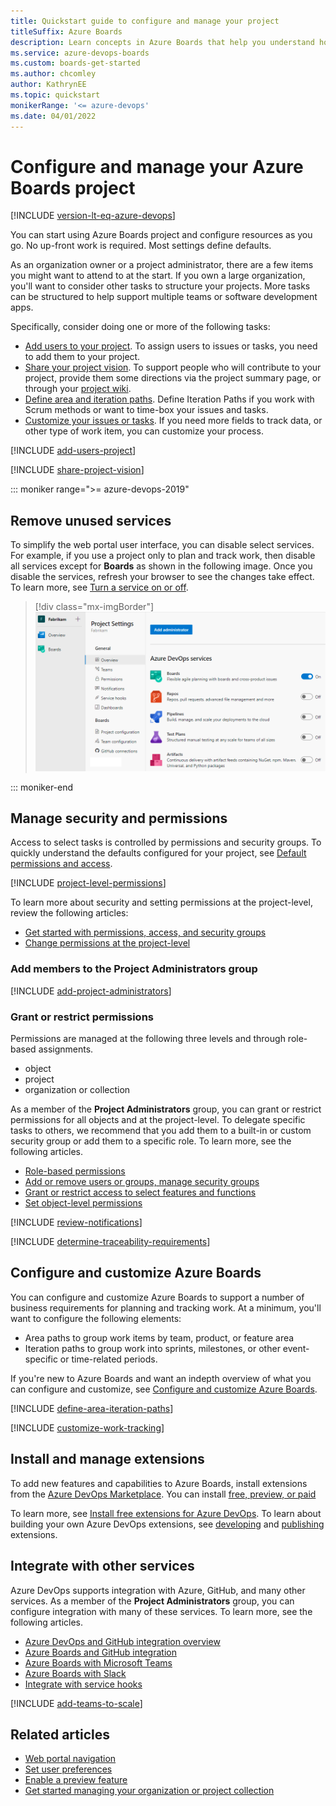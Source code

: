 ```yaml
---
title: Quickstart guide to configure and manage your project  
titleSuffix: Azure Boards 
description: Learn concepts in Azure Boards that help you understand how to manage your project.
ms.service: azure-devops-boards
ms.custom: boards-get-started
ms.author: chcomley
author: KathrynEE
ms.topic: quickstart
monikerRange: '<= azure-devops'
ms.date: 04/01/2022
---
```




# Configure and manage your Azure Boards project

[!INCLUDE [version-lt-eq-azure-devops](../../includes/version-lt-eq-azure-devops.md)]

You can start using Azure Boards project and configure resources as you go. No up-front work is required. Most settings define defaults.

As an organization owner or a project administrator, there are a few items you might want to attend to at the start. If you own a large organization, you'll want to consider other tasks to structure your projects. More tasks can be structured to help support multiple teams or software development apps.

Specifically, consider doing one or more of the following tasks: 


- [Add users to your project](#add-users). To assign users to issues or tasks, you need to add them to your project. 
- [Share your project vision](#share-vision). To support people who will contribute to your project, provide them some directions via the project summary page, or through your [project wiki](../../project/wiki/about-readme-wiki.md). 
- [Define area and iteration paths](#areas-iterations). Define Iteration Paths if you work with Scrum methods or want to time-box your issues and tasks.
- [Customize your issues or tasks](#customize). If you need more fields to track data, or other type of work item, you can customize your process.

[!INCLUDE [add-users-project](../../includes/get-started/add-users-project.md)]  

[!INCLUDE [share-project-vision](../../includes/get-started/share-project-vision.md)]  



::: moniker range=">= azure-devops-2019"  

## Remove unused services 

To simplify the web portal user interface, you can disable select services. For example, if you use a project only to plan and track work, then disable all services except for **Boards** as shown in the following image. Once you disable the services, refresh your browser to see the changes take effect. To learn more, see 
[Turn a service on or off](../../organizations/settings/set-services.md).

> [!div class="mx-imgBorder"]
> ![Screenshot that shows disable all services except for Boards.](media/disable-services-except-boards.png)

::: moniker-end   
 

## Manage security and permissions

Access to select tasks is controlled by permissions and security groups. To quickly understand the defaults configured for your project, see [Default permissions and access](../../organizations/security/permissions-access.md).  

[!INCLUDE [project-level-permissions](../../organizations/security/includes/project-level-permissions.md)]

To learn more about security and setting permissions at the project-level, review the following articles:

- [Get started with permissions, access, and security groups](../../organizations/security/about-permissions.md)   
- [Change permissions at the project-level](../../organizations/security/change-project-level-permissions.md) 
 
### Add members to the Project Administrators group 

[!INCLUDE [add-project-administrators](../../includes/get-started/add-project-administrators.md)]  

### Grant or restrict permissions  

Permissions are managed at the following three levels and through role-based assignments. 
- object
- project
- organization or collection

As a member of the **Project Administrators** group, you can grant or restrict permissions for all objects and at the project-level. To delegate specific tasks to others, we recommend that you add them to a built-in or custom security group or add them to a specific role. To learn more, see the following articles.

- [Role-based permissions](../../organizations/security/about-permissions.md#role-based-permissions)
- [Add or remove users or groups, manage security groups](../../organizations/security/add-remove-manage-user-group-security-group.md)
- [Grant or restrict access to select features and functions](../../organizations/security/restrict-access.md)   
- [Set object-level permissions](../../organizations/security/set-object-level-permissions.md) 


[!INCLUDE [review-notifications](../../includes/get-started/review-notifications.md)] 

[!INCLUDE [determine-traceability-requirements](../../includes/get-started/determine-traceability-requirements.md)]  


## Configure and customize Azure Boards 

You can configure and customize Azure Boards to support a number of business requirements for planning and tracking work. At a minimum, you'll want to configure the following elements:

- Area paths to group work items by team, product, or feature area
- Iteration paths to group work into sprints, milestones, or other event-specific or time-related periods. 

If you're new to Azure Boards and want an indepth overview of what you can configure and customize, see [Configure and customize Azure Boards](../configure-customize.md).


[!INCLUDE [define-area-iteration-paths](../../includes/get-started/define-area-iteration-paths.md)] 
 

[!INCLUDE [customize-work-tracking](../../includes/get-started/customize-work-tracking.md)] 

## Install and manage extensions 

To add new features and capabilities to Azure Boards, install extensions from the [Azure DevOps Marketplace](https://marketplace.visualstudio.com/azuredevops). You can install [free, preview, or paid](../../marketplace/faq-extensions.yml) 

To learn more, see [Install free extensions for Azure DevOps](../../marketplace/install-extension.md). To learn about building your own Azure DevOps extensions, see [developing](../../extend/overview.md) and [publishing](../../extend/publish/overview.md) extensions.

## Integrate with other services 

Azure DevOps supports integration with Azure, GitHub, and many other services. As a member of the **Project Administrators** group, you can configure integration with many of these services. To learn more, see the following articles. 

- [Azure DevOps and GitHub integration overview](../../cross-service/github-integration.md)
- [Azure Boards and GitHub integration](../github/index.md)
- [Azure Boards with Microsoft Teams](../integrations/boards-teams.md) 
- [Azure Boards with Slack](../integrations/boards-slack.md) 
- [Integrate with service hooks](../../service-hooks/overview.md) 


[!INCLUDE [add-teams-to-scale](../../includes/get-started/add-teams-to-scale.md)] 

## Related articles

- [Web portal navigation](../../project/navigation/index.md)  
- [Set user preferences](../../organizations/settings/set-your-preferences.md)  
- [Enable a preview feature](../../project/navigation/preview-features.md)   
- [Get started managing your organization or project collection](../../user-guide/manage-organization-collection.md)